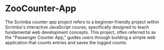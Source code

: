 # ZooCounter-App
The Scrimba counter app project refers to a beginner-friendly project within Scrimba's interactive JavaScript course, specifically designed to teach fundamental web development concepts. This project, often referred to as the "Passenger Counter App," guides users through building a simple web application that counts entries and saves the logged counts.
